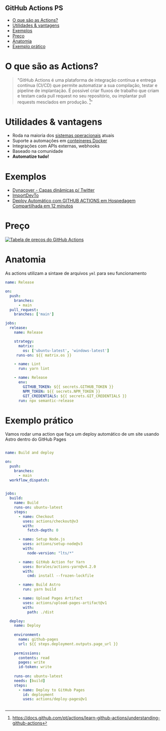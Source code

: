GitHub Actions PS
---
- [O que são as Actions?](#o-que-são-as-actions)
- [Utilidades \& vantagens](#utilidades--vantagens)
- [Exemplos](#exemplos)
- [Preço](#preço)
- [Anatomia](#anatomia)
- [Exemplo prático](#exemplo-prático)

# O que são as Actions?
> "GitHub Actions é uma plataforma de integração contínua e entrega contínua (CI/CD) que permite automatizar a sua compilação, testar e pipeline de implantação. É possível criar fluxos de trabalho que criam e testam cada pull request no seu repositório, ou implantar pull requests mesclados em produção. [^1]"

# Utilidades & vantagens
- Roda na maioria dos [sistemas operacionais](https://docs.github.com/en/actions/using-jobs/choosing-the-runner-for-a-job) atuais
- Suporte a automações em [conteineres Docker](https://docs.github.com/en/actions/using-jobs/running-jobs-in-a-container)
- Integrações com APIs externas, webhooks
- Baseado na comunidade
- **Automatize tudo!**

# Exemplos
- [Dynacover - Capas dinâmicas p/ Twitter](https://github.com/erikaheidi/dynacover-actions)
- [ImportDevTo](https://github.com/erikaheidi/importDevTo)
- [Deploy Automático com GITHUB ACTIONS em Hospedagem Compartilhada em 12 minutos](https://github.com/gabrielfroes/github-actions-ftp)

# Preço
[![Tabela de preços do GitHub Actions](https://i.imgur.com/4cGT0Aa.png)](https://github.com/features/actions)

# Anatomia
As actions utilizam a sintaxe de arquivos `yml` para seu funcionamento

```yml
name: Release

on:
  push:
    branches:
      - main
  pull_request:
    branches: ['main']

jobs:
  release:
    name: Release

    strategy:
      matrix:
        os: ['ubuntu-latest', 'windows-latest']
     runs-on: ${{ matrix.os }} 

    - name: Lint
      run: yarn lint

    - name: Release
      env:
        GITHUB_TOKEN: ${{ secrets.GITHUB_TOKEN }}
        NPM_TOKEN: ${{ secrets.NPM_TOKEN }}
        GIT_CREDENTIALS: ${{ secrets.GIT_CREDENTIALS }}
      run: npx semantic-release
```

# Exemplo prático
Vamos rodar uma action que faça um deploy automático de um site usando Astro dentro do GitHub Pages

```yaml

name: Build and deploy

on:
  push:
    branches:
      - main
  workflow_dispatch:
  

jobs:
  build:
    name: Build
    runs-on: ubuntu-latest
    steps:
      - name: Checkout
        uses: actions/checkout@v3
        with:
          fetch-depth: 0

      - name: Setup Node.js
        uses: actions/setup-node@v3
        with:
          node-version: "lts/*"

      - name: GitHub Action for Yarn
        uses: Borales/actions-yarn@v4.2.0
        with:
          cmd: install --frozen-lockfile

      - name: Build Astro
        run: yarn build

      - name: Upload Pages Artifact
        uses: actions/upload-pages-artifact@v1
        with:
          path: ./dist

  deploy:
    name: Deploy
    
    environment:
      name: github-pages
      url: ${{ steps.deployment.outputs.page_url }}
      
    permissions:
      contents: read
      pages: write
      id-token: write
      
    runs-on: ubuntu-latest
    needs: [build]
    steps:
      - name: Deploy to GitHub Pages
        id: deployment
        uses: actions/deploy-pages@v1
      

```


[^1]: https://docs.github.com/pt/actions/learn-github-actions/understanding-github-actions
